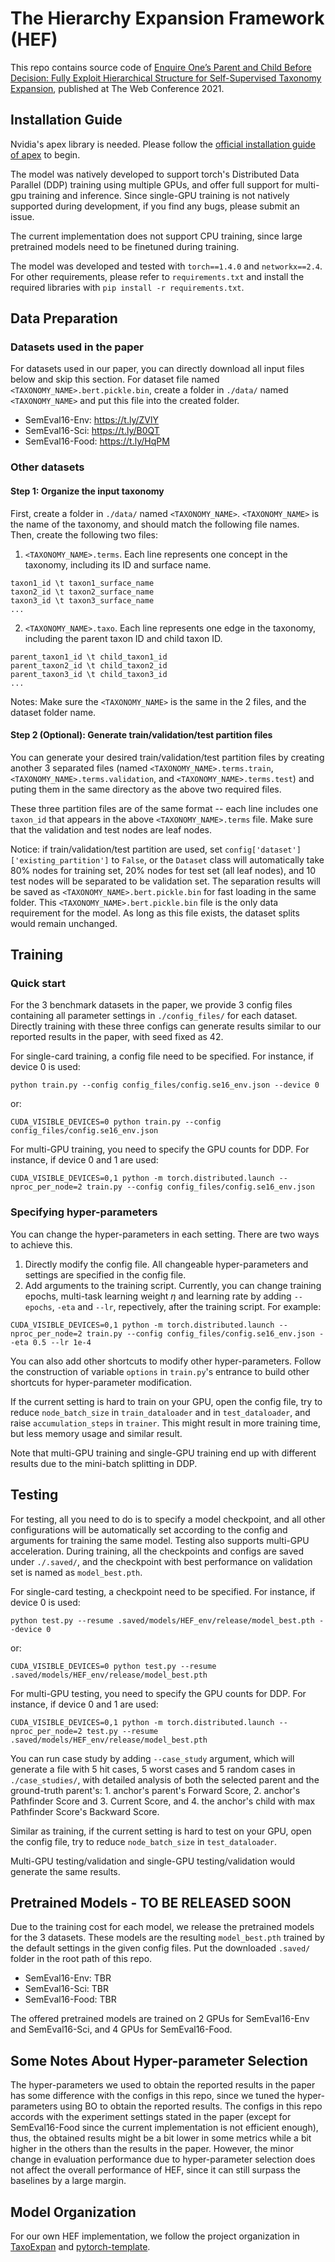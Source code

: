 # The Hierarchy Expansion Framework (HEF)

This repo contains source code of [Enquire One’s Parent and Child Before Decision: Fully Exploit Hierarchical Structure for Self-Supervised Taxonomy Expansion](https://arxiv.org/pdf/2101.11268.pdf), published at The Web Conference 2021.

## Installation Guide

Nvidia's apex library is needed. Please follow the [official installation guide of apex](https://github.com/NVIDIA/apex#quick-start) to begin.

The model was natively developed to support torch's Distributed Data Parallel (DDP) training using multiple GPUs, and offer full support for multi-gpu training and inference. Since single-GPU training is not natively supported during development, if you find any bugs, please submit an issue.

The current implementation does not support CPU training, since large pretrained models need to be finetuned during training.

The model was developed and tested with `torch==1.4.0` and `networkx==2.4`. For other requirements, please refer to `requirements.txt` and install the required libraries with `pip install -r requirements.txt`.

## Data Preparation

### Datasets used in the paper 

For datasets used in our paper, you can directly download all input files below and skip this section. For dataset file named `<TAXONOMY_NAME>.bert.pickle.bin`, create a folder in `./data/` named `<TAXONOMY_NAME>`  and put this file into the created folder.

* SemEval16-Env: https://t.ly/ZVlY
* SemEval16-Sci: https://t.ly/B0QT
* SemEval16-Food: https://t.ly/HqPM

### Other datasets

#### Step 1: Organize the input taxonomy

First, create a folder in `./data/` named `<TAXONOMY_NAME>`.  `<TAXONOMY_NAME>` is the name of the taxonomy, and should match the following file names. Then, create the following two files:

1. `<TAXONOMY_NAME>.terms`. Each line represents one concept in the taxonomy, including its ID and surface name.

```
taxon1_id \t taxon1_surface_name
taxon2_id \t taxon2_surface_name
taxon3_id \t taxon3_surface_name
...
```

2. `<TAXONOMY_NAME>.taxo`. Each line represents one edge in the taxonomy, including the parent taxon ID and child taxon ID.

```
parent_taxon1_id \t child_taxon1_id
parent_taxon2_id \t child_taxon2_id
parent_taxon3_id \t child_taxon3_id
...
```
Notes: Make sure the `<TAXONOMY_NAME>` is the same in the 2 files, and the dataset folder name.

#### Step 2 (Optional): Generate train/validation/test partition files

You can generate your desired train/validation/test partition files by creating another 3 separated files (named `<TAXONOMY_NAME>.terms.train`, `<TAXONOMY_NAME>.terms.validation`, and `<TAXONOMY_NAME>.terms.test`) and puting them in the same directory as the above two required files.

These three partition files are of the same format -- each line includes one `taxon_id` that appears in the above `<TAXONOMY_NAME>.terms` file. Make sure that the validation and test nodes are leaf nodes.

Notice: if train/validation/test partition are used, set `config['dataset']['existing_partition']` to `False`, or the `Dataset` class will automatically take 80% nodes for training set, 20% nodes for test set (all leaf nodes), and 10 test nodes will be separated to be validation set. The separation results will be saved as `<TAXONOMY_NAME>.bert.pickle.bin` for fast loading in the same folder. This `<TAXONOMY_NAME>.bert.pickle.bin` file is the only data requirement for the model. As long as this file exists, the dataset splits would remain unchanged.

## Training

### Quick start

For the 3 benchmark datasets in the paper, we provide 3 config files containing all parameter settings in `./config_files/` for each dataset. Directly training with these three configs can generate results similar to our reported results in the paper, with seed fixed as 42.

For single-card training, a config file need to be specified. For instance, if device 0 is used:

```
python train.py --config config_files/config.se16_env.json --device 0
```

or:

```
CUDA_VISIBLE_DEVICES=0 python train.py --config config_files/config.se16_env.json
```

For multi-GPU training, you need to specify the GPU counts for DDP. For instance, if device 0 and 1 are used:

```
CUDA_VISIBLE_DEVICES=0,1 python -m torch.distributed.launch --nproc_per_node=2 train.py --config config_files/config.se16_env.json
```

### Specifying hyper-parameters

You can change the hyper-parameters in each setting. There are two ways to achieve this.

1. Directly modify the config file. All changeable hyper-parameters and settings are specified in the config file.
2. Add arguments to the training script. Currently, you can change training epochs, multi-task learning weight $\eta$ and learning rate by adding ``--epochs``, ``-eta`` and ``--lr``, repectively, after the training script. For example:

````
CUDA_VISIBLE_DEVICES=0,1 python -m torch.distributed.launch --nproc_per_node=2 train.py --config config_files/config.se16_env.json --eta 0.5 --lr 1e-4
````

You can also add other shortcuts to modify other hyper-parameters. Follow the construction of variable ``options`` in ``train.py``'s  entrance to build other shortcuts for hyper-parameter modification.

If the current setting is hard to train on your GPU, open the config file, try to reduce ``node_batch_size`` in ``train_dataloader`` and in ``test_dataloader``, and raise ``accumulation_steps`` in ``trainer``. This might result in more training time, but less memory usage and similar result.

Note that multi-GPU training and single-GPU training end up with different results due to the mini-batch splitting in DDP.

## Testing

For testing, all you need to do is to specify a model checkpoint, and all other configurations will be automatically set according to the config and arguments for training the same model. Testing also supports multi-GPU acceleration. During training, all the checkpoints and configs are saved under ``./.saved/``, and the checkpoint with best performance on validation set is named as ``model_best.pth``.

For single-card testing, a checkpoint need to be specified. For instance, if device 0 is used:

````
python test.py --resume .saved/models/HEF_env/release/model_best.pth --device 0
````

or:

````
CUDA_VISIBLE_DEVICES=0 python test.py --resume .saved/models/HEF_env/release/model_best.pth
````

For multi-GPU testing, you need to specify the GPU counts for DDP. For instance, if device 0 and 1 are used:

````
CUDA_VISIBLE_DEVICES=0,1 python -m torch.distributed.launch --nproc_per_node=2 test.py --resume .saved/models/HEF_env/release/model_best.pth
````

You can run case study by adding ``--case_study`` argument, which will generate a file with 5 hit cases, 5 worst cases and 5 random cases in ``./case_studies/``, with detailed analysis of both the selected parent and the ground-truth parent's: 1. anchor's parent's Forward Score, 2. anchor's Pathfinder Score and 3. Current Score, and 4. the anchor's child with max Pathfinder Score's Backward Score.

Similar as training, if the current setting is hard to test on your GPU, open the config file, try to reduce ``node_batch_size`` in ``test_dataloader``.

Multi-GPU testing/validation and single-GPU testing/validation would generate the same results.

## Pretrained Models - TO BE RELEASED SOON

Due to the training cost for each model, we release the pretrained models for the 3 datasets. These models are the resulting ``model_best.pth`` trained by the default settings in the given config files. Put the downloaded `.saved/` folder in the root path of this repo. 

* SemEval16-Env: TBR
* SemEval16-Sci: TBR
* SemEval16-Food: TBR

The offered pretrained models are trained on 2 GPUs for SemEval16-Env and SemEval16-Sci, and 4 GPUs for SemEval16-Food.

## Some Notes About Hyper-parameter Selection

The hyper-parameters we used to obtain the reported results in the paper has some difference with the configs in this repo, since we tuned the hyper-parameters using BO to obtain the reported results. The configs in this repo accords with the experiment settings stated in the paper (except for SemEval16-Food since the current implementation is not efficient enough), thus, the obtained results might be a bit lower in some metrics while a bit higher in the others than the results in the paper. However, the minor change in evaluation performance due to hyper-parameter selection does not affect the overall performance of HEF, since it can still surpass the baselines by a large margin.


## Model Organization

For our own HEF implementation, we follow the project organization in [TaxoExpan](https://github.com/mickeystroller/TaxoExpan) and [pytorch-template](https://github.com/victoresque/pytorch-template).

